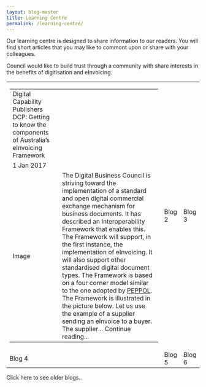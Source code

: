 ```yaml
---
layout: blog-master
title: Learning Centre
permalink: /learning-centre/
---
```


Our learning centre is designed to share information to our readers.  You will find short articles that you may like to commont upon or share with your colleagues.

Council would like to build trust through a community with share interests in the benefits of digitisation and eInvoicing.

<table>
<tr>
<td>
<table>
<tr>
<td>Digital Capability Publishers DCP: Getting to know the components of Australia’s eInvoicing Framework </td>
<td>
</td>
</tr>
<tr>
<td>1 Jan 2017</td>
<td>
</td>
</tr>
<tr>
<td>
Image
</td>
<td>
The Digital Business Council is striving toward the implementation of a standard and open digital commercial exchange mechanism for business documents. It has described an Interoperability Framework that enables this. The Framework will support, in the first instance, the implementation of eInvoicing. It will also support other standardised digital document types.
The Framework is based on a four corner model similar to the one adopted by <a href="http://peppol.eu">PEPPOL</a>. The Framework is illustrated in the picture below. Let us use the example of a supplier sending an eInvoice to a buyer. The supplier... 
Continue reading...
</td>
</tr>
</table>
</td>
<td>Blog 2</td>
<td>Blog 3</td>
</tr>
<tr>
<td>Blog 4</td>
<td>Blog 5</td>
<td>Blog 6</td>
</tr>
<table>

Click here to see older blogs..
